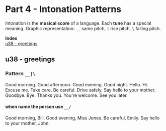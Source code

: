 # Part 4 - Intonation Patterns
Intonation is the **musical score** of a language. 
Each **tune** has a special meaning. Graphic representation: `__` same pitch, `|` rise pitch, `\` falling pitch.

**Index**  
[u38 - greetings](#u38---greetings)  

## u38 - greetings
### Pattern `__|\`
Good morning. Good afternoon. Good evening. Good night. Hello. Hi. Excuse me. Take care. Be careful. Drive safely. Say hello to your mother. Goodbye. Bye. Thanks you. You're welcome. See you later.

#### when name the person use `__/`
Good morning, Bill. Good evening, Miss Jones. Be careful, Emily. Say hello to your mother, John.
